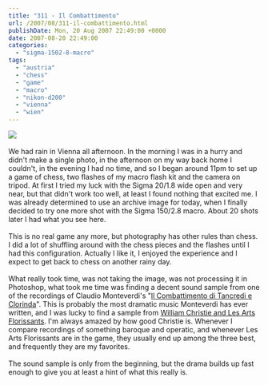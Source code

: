 ```yaml
---
title: "311 - Il Combattimento"
url: /2007/08/311-il-combattimento.html
publishDate: Mon, 20 Aug 2007 22:49:00 +0000
date: 2007-08-20 22:49:00
categories: 
  - "sigma-1502-8-macro"
tags: 
  - "austria"
  - "chess"
  - "game"
  - "macro"
  - "nikon-d200"
  - "vienna"
  - "wien"
---
```

<a href="https://d25zfm9zpd7gm5.cloudfront.net/1200x1200/2007/20070820_235333_ps.jpg"><img src="https://d25zfm9zpd7gm5.cloudfront.net/0600x0600/2007/20070820_235333_ps.jpg"/></a><br/><br/>We had rain in Vienna all afternoon. In the morning I was in a hurry and didn't make a single photo, in the afternoon on my way back home I couldn't, in the evening I had no time, and so I began around 11pm to set up a game of chess, two flashes of my macro flash kit and the camera on tripod. At first I tried my luck with the Sigma 20/1.8 wide open and very near, but that didn't work too well, at least I found nothing that excited me. I was already determined to use an archive image for today, when I finally decided to try one more shot with the Sigma 150/2.8 macro. About 20 shots later I had what you see here.<br/><br/>This is no real game any more, but photography has other rules than chess. I did a lot of shuffling around with the chess pieces and the flashes until I had this configuration. Actually I like it, I enjoyed the experience and I expect to get back to chess on another rainy day.<br/><br/>What really took time, was not taking the image, was not processing it in Photoshop, what took me time was finding a decent sound sample from one of the recordings of Claudio Monteverdi's "<a href="http://opera.stanford.edu/iu/libretti/combatt.html" target="_blank">Il Combattimento di Tancredi e Clorinda</a>". This is probably the most dramatic music Monteverdi has ever written, and I was lucky to find a sample from <a href="http://www.amazon.com/Monteverdi-Combatimento-Tancredi-Clorinda-Florissants/dp/B0000007H0" target="_blank">William Christie and Les Arts Florissants</a>. I'm always amazed by how good Christie is. Whenever I compare recordings of something baroque and operatic, and whenever Les Arts Florissants are in the game, they usually end up among the three best, and frequently they are my favorites.<br/><br/>The sound sample is only from the beginning, but the drama builds up fast enough to give you at least a hint of what this really is.
